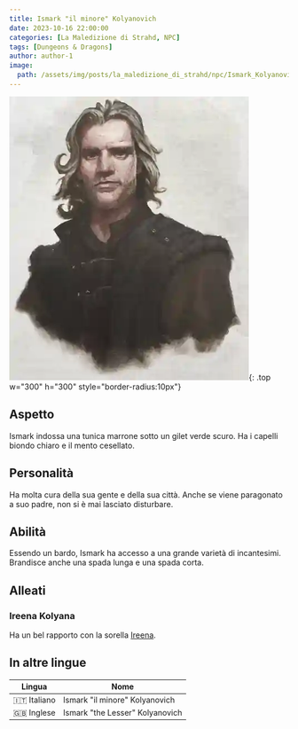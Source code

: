 ```yaml
---
title: Ismark "il minore" Kolyanovich
date: 2023-10-16 22:00:00
categories: [La Maledizione di Strahd, NPC]
tags: [Dungeons & Dragons]
author: author-1
image:
  path: /assets/img/posts/la_maledizione_di_strahd/npc/Ismark_Kolyanovich.webp
---
```


![Desktop View](/assets/img/posts/la_maledizione_di_strahd/npc/Ismark_Kolyanovich.webp){: .top w="300" h="300" style="border-radius:10px"}

## Aspetto
Ismark indossa una tunica marrone sotto un gilet verde scuro. Ha i capelli biondo chiaro e il mento cesellato.

## Personalità
Ha molta cura della sua gente e della sua città. Anche se viene paragonato a suo padre, non si è mai lasciato disturbare.

## Abilità
Essendo un bardo, Ismark ha accesso a una grande varietà di incantesimi. Brandisce anche una spada lunga e una spada corta.

## Alleati

### Ireena Kolyana
Ha un bel rapporto con la sorella [Ireena](/posts/Ireena_Kolyana).

## In altre lingue

| Lingua     | Nome                             |
|------------|----------------------------------|
| 🇮🇹 Italiano | Ismark "il minore" Kolyanovich   |
| 🇬🇧 Inglese | Ismark "the Lesser" Kolyanovich  |